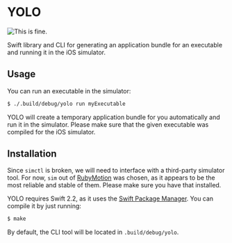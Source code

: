 # YOLO

![This is fine.](https://raw.githubusercontent.com/neonichu/lol/master/fine.png)

Swift library and CLI for generating an application bundle for an executable and running
it in the iOS simulator.

## Usage

You can run an executable in the simulator:

```bash
$ ./.build/debug/yolo run myExecutable
```

YOLO will create a temporary application bundle for you automatically and run it in the
simulator. Please make sure that the given executable was compiled for the iOS simulator.

## Installation

Since `simctl` is broken, we will need to interface with a third-party simulator tool. For
now, `sim` out of [RubyMotion][2] was chosen, as it appears to be the most reliable and
stable of them. Please make sure you have that installed.

YOLO requires Swift 2.2, as it uses the [Swift Package Manager][1]. You can compile
it by just running:

```bash
$ make
```

By default, the CLI tool will be located in `.build/debug/yolo`.

[1]: https://swift.org/package-manager/
[2]: http://www.rubymotion.com
